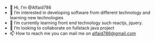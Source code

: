- 👋 Hi, I’m @Alfaid786
- 👀 I’m interested in developing software from different technology and learning new technologies
- 🌱 I’m currently learning front end technology such reactjs, jquery.
- 💞️ I’m looking to collaborate on fullstack java project
- 📫 How to reach me you can mail me on alfaid786@gmail.com

<!---
Alfaid786/Alfaid786 is a ✨ special ✨ repository because its `README.md` (this file) appears on your GitHub profile.
You can click the Preview link to take a look at your changes.
--->
